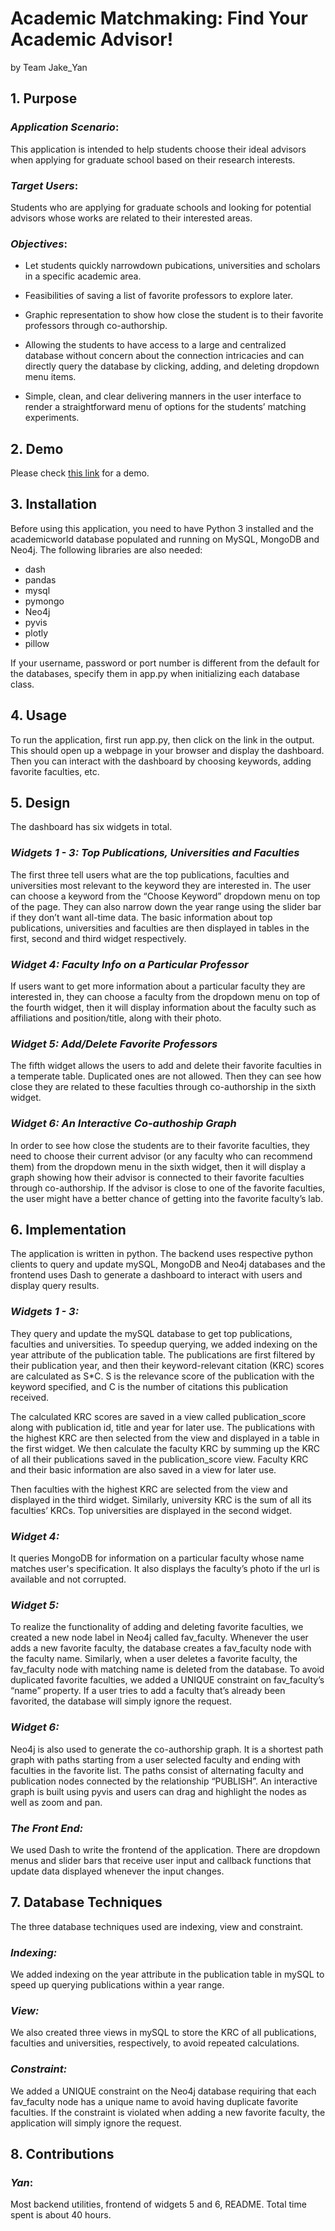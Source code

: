 # Academic Matchmaking: Find Your Academic Advisor!
by Team Jake_Yan

## 1. Purpose
### *Application Scenario*: 
This application is intended to help students choose their ideal advisors when applying for graduate school based on their research interests.

### *Target Users*: 
Students who are applying for graduate schools and looking for potential advisors whose works are related to their interested areas.

### *Objectives*:
- Let students quickly narrowdown pubications, universities and scholars in a specific academic area.

- Feasibilities of saving a list of favorite professors to explore later.

- Graphic representation to show how close the student is to their favorite professors through co-authorship.

- Allowing the students to have access to a large and centralized database without concern about the connection intricacies and can directly query the database by clicking, adding, and deleting dropdown menu items. 

- Simple, clean, and clear delivering manners in the user interface to render a straightforward menu of options for the students’ matching experiments.

## 2. Demo
Please check [this link] for a demo. 

[this link]: http://python.land

## 3. Installation
Before using this application, you need to have Python 3 installed and the academicworld database populated and running on MySQL, MongoDB and Neo4j. The following libraries are also needed:
- dash
- pandas
- mysql
- pymongo
- Neo4j
- pyvis
- plotly
- pillow

If your username, password or port number is different from the default for the databases, specify them in app.py when initializing each database class.

## 4. Usage
To run the application, first run app.py, then click on the link in the output. This should open up a webpage in your browser and display the dashboard.
Then you can interact with the dashboard by choosing keywords, adding favorite faculties, etc.

## 5. Design
The dashboard has six widgets in total.

### *Widgets 1 - 3: Top Publications, Universities and Faculties*
The first three tell users what are the top publications, faculties and universities most relevant to the keyword they are interested in.
The user can choose a keyword from the “Choose Keyword” dropdown menu on top of the page. 
They can also narrow down the year range using the slider bar if they don’t want all-time data.
The basic information about top publications, universities and faculties are then displayed in tables in the first, second and third widget respectively.

### *Widget 4: Faculty Info on a Particular Professor*
If users want to get more information about a particular faculty they are interested in, they can choose a faculty from the dropdown menu on top of the fourth widget, 
then it will display information about the faculty such as affiliations and position/title, along with their photo.

### *Widget 5: Add/Delete Favorite Professors*
The fifth widget allows the users to add and delete their favorite faculties in a temperate table. Duplicated ones are not allowed. Then they can see how close they are related
to these faculties through co-authorship in the sixth widget. 

### *Widget 6: An Interactive Co-authoship Graph*
In order to see how close the students are to their favorite faculties, they need to choose their current advisor (or any faculty who can recommend them) from
the dropdown menu in the sixth widget, then it will display a graph showing how their advisor is connected to their favorite faculties through co-authorship.
If the advisor is close to one of the favorite faculties, the user might have a better chance of getting into the favorite faculty’s lab.

## 6. Implementation
The application is written in python. The backend uses respective python clients to query and update mySQL, MongoDB and Neo4j databases and the frontend uses Dash to
generate a dashboard to interact with users and display query results.

### *Widgets 1 - 3:*
They query and update the mySQL database to get top publications, faculties and universities. To speedup querying, we added indexing on the year attribute of the publication table.
The publications are first filtered by their publication year, and then their keyword-relevant citation (KRC) scores are calculated as S*C. S is the relevance score of the publication
with the keyword specified, and C is the number of citations this publication received.

The calculated KRC scores are saved in a view called publication_score along with publication id, title and year
for later use. The publications with the highest KRC are then selected from the view and displayed in a table in the first widget. We then calculate the faculty KRC by summing up the KRC of all their publications
saved in the publication_score view. Faculty KRC and their basic information are also saved in a view for later use.

Then faculties with the highest KRC are selected from the view and displayed in the third widget.
Similarly, university KRC is the sum of all its faculties’ KRCs. Top universities are displayed in the second widget. 

### *Widget 4:*
It queries MongoDB for information on a particular faculty whose name matches user's specification.
It also displays the faculty’s photo if the url is available and not corrupted.

### *Widget 5:*
To realize the functionality of adding and deleting favorite faculties, we created a new node label in Neo4j called fav_faculty. Whenever the user adds a new favorite faculty, the database creates
a fav_faculty node with the faculty name. Similarly, when a user deletes a favorite faculty, the fav_faculty node with matching name is deleted from the database. To avoid duplicated favorite faculties,
we added a UNIQUE constraint on fav_faculty’s “name” property. If a user tries to add a faculty that’s already been favorited, the database will simply ignore the request.

### *Widget 6:*
Neo4j is also used to generate the co-authorship graph. It is a shortest path graph with paths starting from a user selected faculty and ending with faculties in the favorite list.
The paths consist of alternating faculty and publication nodes connected by the relationship “PUBLISH”. An interactive graph is built using pyvis and users can drag and highlight the nodes as well as zoom and pan.

### *The Front End:*
We used Dash to write the frontend of the application. There are dropdown menus and slider bars that receive user input
and callback functions that update data displayed whenever the input changes.


## 7. Database Techniques
The three database techniques used are indexing, view and constraint.

### *Indexing:*
We added indexing on the year attribute in the publication table in mySQL to speed up querying publications within a year range. 

### *View:*
We also created three views in mySQL to store the KRC of all publications, faculties and universities, respectively, to avoid repeated calculations. 

### *Constraint:*
We added a UNIQUE constraint on the Neo4j database requiring that each fav_faculty node has a unique name to avoid having duplicate favorite faculties.
If the constraint is violated when adding a new favorite faculty, the application will simply ignore the request.

## 8. Contributions
### *Yan*: 
Most backend utilities, frontend of widgets 5 and 6, README. Total time spent is about 40 hours.

